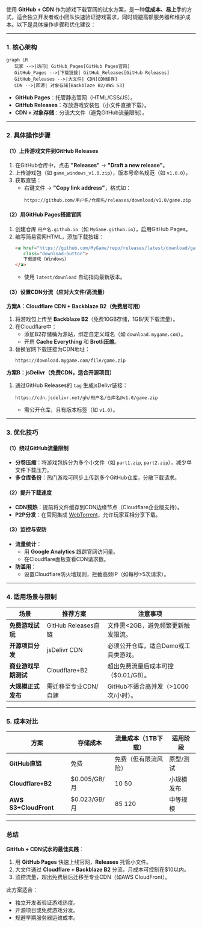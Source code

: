 使用 **GitHub + CDN** 作为游戏下载官网的试水方案，是一种**低成本、易上手**的方式，适合独立开发者或小团队快速验证游戏需求，同时规避高额服务器和维护成本。以下是具体操作步骤和优化建议：

---

### **1. 核心架构**
```mermaid
graph LR
   玩家 -->|访问| GitHub_Pages[GitHub Pages官网]
   GitHub_Pages -->|下载链接| GitHub_Releases[GitHub Releases]
   GitHub_Releases -->|大文件| CDN[CDN缓存]
   CDN -->|回源| 对象存储[Backblaze B2/AWS S3]
```

- **GitHub Pages**：托管静态官网（HTML/CSS/JS）。  
- **GitHub Releases**：存放游戏安装包（小文件直接下载）。  
- **CDN + 对象存储**：分流大文件（避免GitHub流量限制）。  

---

### **2. 具体操作步骤**
#### **（1）上传游戏文件到GitHub Releases**
1. 在GitHub仓库中，点击 **"Releases"** → **"Draft a new release"**。  
2. 上传游戏包（如 `game_windows_v1.0.zip`），版本号命名规范（如 `v1.0.0`）。  
3. 获取直链：  
   - 右键文件 → **"Copy link address"**，格式如：  
     ```
     https://github.com/用户名/仓库名/releases/download/v1.0/game.zip
     ```

#### **（2）用GitHub Pages搭建官网**
1. 创建仓库 `用户名.github.io`（如 `MyGame.github.io`），启用GitHub Pages。  
2. 编写简易官网HTML，添加下载按钮：  
   ```html
   <a href="https://github.com/MyGame/repo/releases/latest/download/game.zip" 
      class="download-button">
      下载游戏（Windows）
   </a>
   ```
   - 使用 `latest/download` 自动指向最新版本。  

#### **（3）设置CDN分流（应对大文件/高流量）**
**方案A：Cloudflare CDN + Backblaze B2（免费层可用）**  
1. 将游戏包上传至 **Backblaze B2**（免费10GB存储，1GB/天下载流量）。  
2. 在Cloudflare中：  
   - 添加B2存储桶为源站，绑定自定义域名（如 `download.mygame.com`）。  
   - 开启 **Cache Everything** 和 **Brotli压缩**。  
3. 替换官网下载链接为CDN地址：  
   ```
   https://download.mygame.com/file/game.zip
   ```

**方案B：jsDelivr（免费CDN，适合开源项目）**  
1. 通过GitHub Releases的 `tag` 生成jsDelivr链接：  
   ```
   https://cdn.jsdelivr.net/gh/用户名/仓库名@v1.0/game.zip
   ```
   - 需公开仓库，且有版本标签（如 `v1.0`）。  

---

### **3. 优化技巧**
#### **（1）绕过GitHub流量限制**
- **分卷压缩**：将游戏包拆分为多个小文件（如 `part1.zip`, `part2.zip`），减少单文件下载压力。  
- **多仓库备份**：热门游戏可同步上传到多个GitHub仓库，分散下载请求。  

#### **（2）提升下载速度**
- **CDN预热**：提前将文件缓存到CDN边缘节点（Cloudflare企业版支持）。  
- **P2P分发**：在官网集成 [WebTorrent](https://webtorrent.io/)，允许玩家互相分享下载。  

#### **（3）监控与安防**
- **流量统计**：  
  - 用 **Google Analytics** 跟踪官网访问量。  
  - 在Cloudflare面板查看CDN请求数。  
- **防滥用**：  
  - 设置Cloudflare防火墙规则，拦截高频IP（如每秒>5次请求）。  

---

### **4. 适用场景与限制**
| 场景                | 推荐方案                | 注意事项                          |
|---------------------|-----------------------|---------------------------------|
| **免费游戏试玩**     | GitHub Releases直链   | 文件需<2GB，避免频繁更新触发限流。     |
| **开源项目分发**     | jsDelivr CDN          | 必须公开仓库，适合Demo或工具类游戏。    |
| **商业游戏早期测试** | Cloudflare+B2         | 超出免费流量后成本可控（$0.01/GB）。   |
| **大规模正式发布**   | 需迁移至专业CDN/自建   | GitHub不适合高并发（>1000次/小时）。 |

---

### **5. 成本对比**
| 方案                | 存储成本       | 流量成本（1TB下载） | 适用阶段         |
|---------------------|--------------|-------------------|----------------|
| **GitHub直链**      | 免费          | 免费（但有限流风险） | 原型/测试       |
| **Cloudflare+B2**   | $0.005/GB/月 | $10~$50           | 小规模发布      |
| **AWS S3+CloudFront** | $0.023/GB/月 | $85~$120          | 中等规模        |

---

### **总结**
**GitHub + CDN试水的最佳实践**：  
1. 用 **GitHub Pages** 快速上线官网，**Releases** 托管小文件。  
2. 大文件通过 **Cloudflare + Backblaze B2** 分流，月成本可控制在$10以内。  
3. 监控流量，超出免费层后迁移至专业CDN（如AWS CloudFront）。  

此方案适合：  
- 独立开发者验证游戏热度。  
- 开源项目或免费游戏分发。  
- 规避早期服务器运维成本。
